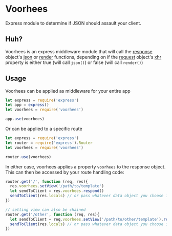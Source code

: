# Voorhees
Express module to determine if JSON should assault your client.

## Huh?
Voorhees is an express middleware module that will call the [response](https://expressjs.com/en/4x/api.html#res) object's [json](https://expressjs.com/en/4x/api.html#res.json) or [render](https://expressjs.com/en/4x/api.html#res.render) functions, depending on if the [request](https://expressjs.com/en/4x/api.html#req) object's [xhr](https://expressjs.com/en/4x/api.html#req.xhr) property is either true (will call `json()`) or false (will call `render()`)

## Usage
Voorhees can be applied as middleware for your entire app
```javascript
let express = require('express')
let app = express()
let voorhees = require('voorhees')

app.use(voorhees)
```

Or can be applied to a specific route
```javascript
let express = require('express')
let router = require('express').Router
let voorhees = require('voorhees')

router.use(voorhees)
```

In either case, voorhees applies a property `voorhees` to the response object. This can then be accessed by your route handling code:
```javascript
router.get('/', function (req, res){
  res.voorhees.setView('/path/to/template')
  let sendToClient = res.voorhees.respond()
  sendToClient(res.locals) // or pass whatever data object you choose instead of res.locals
})

// setting view can also be chained
router.get('/other', function (req, res){
  let sendToClient = req.voorhees.setView('/path/to/other/template').respond()
  sendToClient(res.locals) // or pass whatever data object you choose instead of res.locals
})
```